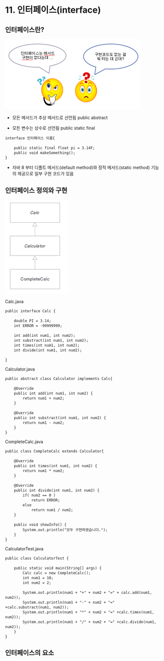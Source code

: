 # 11. 인터페이스(interface)

## 인터페이스란?

![interface](./img/interface.png)

- 모든 메서드가 추상 메서드로 선언됨 public abstract

- 모든 변수는 상수로 선언됨 public static final

```
interface 인터페이스 이름{

    public static final float pi = 3.14F;
    public void makeSomething();
}
```

- 자바 8 부터 디폴트 메서드(default method)와 정적 메서드(static method) 기능의 제공으로 일부 구현 코드가 있음

## 인터페이스 정의와 구현

![calc](./img/calc.png)

Calc.java
```
public interface Calc {

	double PI = 3.14;
	int ERROR = -99999999;
	
	int add(int num1, int num2);
	int substract(int num1, int num2);
	int times(int num1, int num2);
	int divide(int num1, int num2);
	
}
```

Calculator.java
```
public abstract class Calculator implements Calc{

	@Override
	public int add(int num1, int num2) {
		return num1 + num2;
	}

	@Override
	public int substract(int num1, int num2) {
		return num1 - num2;
	}
}
```

CompleteCalc.java
```
public class CompleteCalc extends Calculator{
	
	@Override
	public int times(int num1, int num2) {
		return num1 * num2;
	}

	@Override
	public int divide(int num1, int num2) {
		if( num2 == 0 )
			return ERROR;
		else 
			return num1 / num2;
	}
	
	public void showInfo() {
		System.out.println("모두 구현하였습니다.");
	}
}
```

CalculatorTest.java
```
public class CalculatorTest {

	public static void main(String[] args) {
		Calc calc = new CompleteCalc();
		int num1 = 10;
		int num2 = 2;
		
		System.out.println(num1 + "+" + num2 + "=" + calc.add(num1, num2));
		System.out.println(num1 + "-" + num2 + "=" +calc.substract(num1, num2));
		System.out.println(num1 + "*" + num2 + "=" +calc.times(num1, num2));
		System.out.println(num1 + "/" + num2 + "=" +calc.divide(num1, num2));
	}
}
```







## 인터페이스의 요소